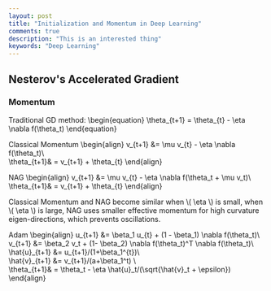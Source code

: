 ```yaml
---
layout: post
title: "Initialization and Momentum in Deep Learning"
comments: true
description: "This is an interested thing"
keywords: "Deep Learning"
---
```

<script type="text/javascript" async
  src="https://cdn.mathjax.org/mathjax/latest/MathJax.js?config=TeX-MML-AM_CHTML">
</script>
<script type="text/x-mathjax-config">
MathJax.Hub.Config({
  TeX: { equationNumbers: { autoNumber: "AMS" } }
});

</script>

## Nesterov's Accelerated Gradient
### Momentum
Traditional GD method:
\begin{equation}
\theta_{t+1} = \theta_{t} - \eta \nabla f(\theta_t)
\end{equation}

Classical Momentum
\begin{align}
v_{t+1} &= \mu v_{t} - \eta \nabla f(\theta_t)\\\
\theta_{t+1}& = v_{t+1}  + \theta_{t}
\end{align}

NAG
\begin{align}
v_{t+1} &= \mu v_{t} - \eta \nabla f(\theta_t + \mu  v_t)\\\
\theta_{t+1}& = v_{t+1}  + \theta_{t}
\end{align}

Classical Momentum and NAG become similar when \\( \eta \\) is small, when \\( \eta \\) is large, NAG uses smaller effective momentum for high curvature eigen-directions, which prevents oscillations. 

Adam
\begin{align}
u_{t+1} &= \beta_1 u_{t} + (1 - \beta_1) \nabla f(\theta_t)\\\
v_{t+1} &= \beta_2 v_t +  (1- \beta_2) \nabla f(\theta_t)^T \nabla f(\theta_t)\\\
\hat{u}\_{t+1} &= u_{t+1}/(1+\beta_1^{t})\\\
\hat{v}\_{t+1} &= v_{t+1}/(a+\beta_1^t) \\\
\theta_{t+1}& = \theta_t - \eta \hat{u}\_t/(\sqrt{\hat{v}_t + \epsilon})
\end{align}